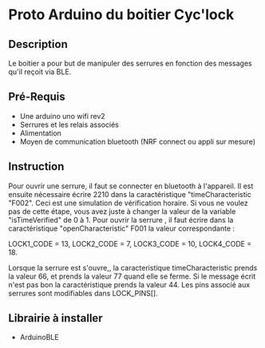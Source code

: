 # Proto Arduino du boitier Cyc'lock

## Description

Le boitier a pour but de manipuler des serrures en fonction des messages qu'il reçoit via BLE. 

## Pré-Requis

- Une arduino uno wifi rev2
- Serrures et les relais associés
- Alimentation
- Moyen de communication bluetooth (NRF connect ou appli sur mesure)

## Instruction

Pour ouvrir une serrure, il faut se connecter en bluetooth à l'appareil. Il est ensuite nécessaire écrire 2210 dans la caractéristique "timeCharacteristic "F002". Ceci est une simulation de vérification horaire. Si vous ne voulez pas de cette étape, vous avez juste à changer la valeur de la variable "isTimeVerified" de 0 à 1. Pour ouvrir la serrure , il faut écrire dans la caractéristique "openCharacteristic" F001 la valeur correspondante :

  LOCK1_CODE = 13,
  LOCK2_CODE = 7,
  LOCK3_CODE = 10,
  LOCK4_CODE = 18.
  
Lorsque la serrure est s'ouvre,, la caracteristique timeCharacteristic prends la valeur 66, et prends la valeur 77 quand elle se ferme. Si le message écrit n'est pas bon la caractéristique prends la valeur 44. Les pins associé aux serrures sont modifiables dans LOCK_PINS[]. 

## Librairie à installer

- ArduinoBLE
